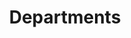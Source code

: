 ---
title: "Departments"
draft: false
# page title background image
bg_image: "images/backgrounds/page-title.jpg"
# meta description
description : "## Page Under Construction. Department List will be displayed soon"
---